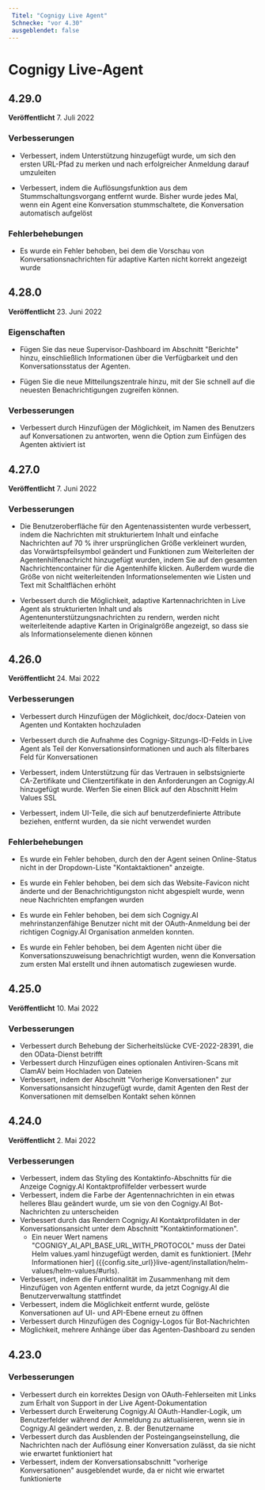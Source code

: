 ```yaml
---
 Titel: "Cognigy Live Agent" 
 Schnecke: "vor 4.30" 
 ausgeblendet: false 
---
```

# Cognigy Live-Agent

## 4.29.0

**Veröffentlicht** 7. Juli 2022

### Verbesserungen

- Verbessert, indem Unterstützung hinzugefügt wurde, um sich den ersten URL-Pfad zu merken und nach erfolgreicher Anmeldung darauf umzuleiten

- Verbessert, indem die Auflösungsfunktion aus dem Stummschaltungsvorgang entfernt wurde. Bisher wurde jedes Mal, wenn ein Agent eine Konversation stummschaltete, die Konversation automatisch aufgelöst

### Fehlerbehebungen

- Es wurde ein Fehler behoben, bei dem die Vorschau von Konversationsnachrichten für adaptive Karten nicht korrekt angezeigt wurde

## 4.28.0

**Veröffentlicht** 23. Juni 2022

### Eigenschaften

- Fügen Sie das neue Supervisor-Dashboard im Abschnitt "Berichte" hinzu, einschließlich Informationen über die Verfügbarkeit und den Konversationsstatus der Agenten.

- Fügen Sie die neue Mitteilungszentrale hinzu, mit der Sie schnell auf die neuesten Benachrichtigungen zugreifen können.

### Verbesserungen

- Verbessert durch Hinzufügen der Möglichkeit, im Namen des Benutzers auf Konversationen zu antworten, wenn die Option zum Einfügen des Agenten aktiviert ist

## 4.27.0

**Veröffentlicht** 7. Juni 2022

### Verbesserungen

- Die Benutzeroberfläche für den Agentenassistenten wurde verbessert, indem die Nachrichten mit strukturiertem Inhalt und einfache Nachrichten auf 70 % ihrer ursprünglichen Größe verkleinert wurden, das Vorwärtspfeilsymbol geändert und Funktionen zum Weiterleiten der Agentenhilfenachricht hinzugefügt wurden, indem Sie auf den gesamten Nachrichtencontainer für die Agentenhilfe klicken. Außerdem wurde die Größe von nicht weiterleitenden Informationselementen wie Listen und Text mit Schaltflächen erhöht

- Verbessert durch die Möglichkeit, adaptive Kartennachrichten in Live Agent als strukturierten Inhalt und als Agentenunterstützungsnachrichten zu rendern, werden nicht weiterleitende adaptive Karten in Originalgröße angezeigt, so dass sie als Informationselemente dienen können

## 4.26.0

**Veröffentlicht** 24. Mai 2022

### Verbesserungen

- Verbessert durch Hinzufügen der Möglichkeit, doc/docx-Dateien von Agenten und Kontakten hochzuladen

- Verbessert durch die Aufnahme des Cognigy-Sitzungs-ID-Felds in Live Agent als Teil der Konversationsinformationen und auch als filterbares Feld für Konversationen

- Verbessert, indem Unterstützung für das Vertrauen in selbstsignierte CA-Zertifikate und Clientzertifikate in den Anforderungen an Cognigy.AI hinzugefügt wurde. Werfen Sie einen Blick auf den Abschnitt Helm Values SSL

- Verbessert, indem UI-Teile, die sich auf benutzerdefinierte Attribute beziehen, entfernt wurden, da sie nicht verwendet wurden

### Fehlerbehebungen

- Es wurde ein Fehler behoben, durch den der Agent seinen Online-Status nicht in der Dropdown-Liste "Kontaktaktionen" anzeigte.

- Es wurde ein Fehler behoben, bei dem sich das Website-Favicon nicht änderte und der Benachrichtigungston nicht abgespielt wurde, wenn neue Nachrichten empfangen wurden

- Es wurde ein Fehler behoben, bei dem sich Cognigy.AI mehrinstanzenfähige Benutzer nicht mit der OAuth-Anmeldung bei der richtigen Cognigy.AI Organisation anmelden konnten.

- Es wurde ein Fehler behoben, bei dem Agenten nicht über die Konversationszuweisung benachrichtigt wurden, wenn die Konversation zum ersten Mal erstellt und ihnen automatisch zugewiesen wurde.

## 4.25.0

**Veröffentlicht** 10. Mai 2022

### Verbesserungen

- Verbessert durch Behebung der Sicherheitslücke CVE-2022-28391, die den OData-Dienst betrifft
- Verbessert durch Hinzufügen eines optionalen Antiviren-Scans mit ClamAV beim Hochladen von Dateien
- Verbessert, indem der Abschnitt "Vorherige Konversationen" zur Konversationsansicht hinzugefügt wurde, damit Agenten den Rest der Konversationen mit demselben Kontakt sehen können

## 4.24.0

**Veröffentlicht** 2. Mai 2022

### Verbesserungen

- Verbessert, indem das Styling des Kontaktinfo-Abschnitts für die Anzeige Cognigy.AI Kontaktprofilfelder verbessert wurde
- Verbessert, indem die Farbe der Agentennachrichten in ein etwas helleres Blau geändert wurde, um sie von den Cognigy.AI Bot-Nachrichten zu unterscheiden
- Verbessert durch das Rendern Cognigy.AI Kontaktprofildaten in der Konversationsansicht unter dem Abschnitt "Kontaktinformationen".
  - Ein neuer Wert namens "COGNIGY_AI_API_BASE_URL_WITH_PROTOCOL" muss der Datei Helm values.yaml hinzugefügt werden, damit es funktioniert. [Mehr Informationen hier] ({{config.site_url}}live-agent/installation/helm-values/helm-values/#urls).
- Verbessert, indem die Funktionalität im Zusammenhang mit dem Hinzufügen von Agenten entfernt wurde, da jetzt Cognigy.AI die Benutzerverwaltung stattfindet
- Verbessert, indem die Möglichkeit entfernt wurde, gelöste Konversationen auf UI- und API-Ebene erneut zu öffnen
- Verbessert durch Hinzufügen des Cognigy-Logos für Bot-Nachrichten
- Möglichkeit, mehrere Anhänge über das Agenten-Dashboard zu senden

## 4.23.0

### Verbesserungen

- Verbessert durch ein korrektes Design von OAuth-Fehlerseiten mit Links zum Erhalt von Support in der Live Agent-Dokumentation
- Verbessert durch Erweiterung Cognigy.AI OAuth-Handler-Logik, um Benutzerfelder während der Anmeldung zu aktualisieren, wenn sie in Cognigy.AI geändert werden, z. B. der Benutzername
- Verbessert durch das Ausblenden der Posteingangseinstellung, die Nachrichten nach der Auflösung einer Konversation zulässt, da sie nicht wie erwartet funktioniert hat
- Verbessert, indem der Konversationsabschnitt "vorherige Konversationen" ausgeblendet wurde, da er nicht wie erwartet funktionierte